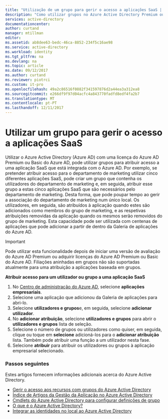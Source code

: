 ```yaml
---
title: "Utilização de um grupo para gerir o acesso a aplicações SaaS | Microsoft Docs"
description: "Como utilizar grupos no Azure Active Directory Premium ou Basic atribuir acesso a aplicações SaaS que estão integradas com o Azure Active Directory."
services: active-directory
documentationcenter: 
author: curtand
manager: mtillman
editor: 
ms.assetid: ab8dee63-bedc-46ca-8852-234f5c16ae98
ms.service: active-directory
ms.workload: identity
ms.tgt_pltfrm: na
ms.devlang: na
ms.topic: article
ms.date: 09/12/2017
ms.author: curtand
ms.reviewer: piotrci
ms.custom: it-pro
ms.openlocfilehash: 49a2c86516f0882f341597876d2a44ea3a312ea8
ms.sourcegitcommit: e266df9f97d04acfc4a843770fadfd8edf4fa2b7
ms.translationtype: MT
ms.contentlocale: pt-PT
ms.lasthandoff: 12/11/2017
---
```

# <a name="using-a-group-to-manage-access-to-saas-applications"></a>Utilizar um grupo para gerir o acesso a aplicações SaaS
Utilizar o Azure Active Directory (Azure AD) com uma licença do Azure AD Premium ou Basic do Azure AD, pode utilizar grupos para atribuir acesso a uma aplicação SaaS que está integrada com o Azure AD. Por exemplo, se pretender atribuir acesso para o departamento de marketing utilizar cinco diferentes aplicações SaaS, pode criar um grupo que contenha os utilizadores do departamento de marketing e, em seguida, atribuir esse grupo a estas cinco aplicações SaaS que são necessários pelo departamento de marketing. Desta forma, que pode poupar tempo ao gerir a associação do departamento de marketing num único local. Os utilizadores, em seguida, são atribuídos à aplicação quando estes são adicionados como membros do grupo de marketing, e as respetivas atribuições removidas da aplicação quando os mesmos serão removidos do grupo de marketing. Esta capacidade pode ser utilizada com centenas de aplicações que pode adicionar a partir de dentro da Galeria de aplicações do Azure AD.

> [!IMPORTANT]
> Pode utilizar esta funcionalidade depois de iniciar uma versão de avaliação do Azure AD Premium ou adquirir licenças do Azure AD Premium ou Basic do Azure AD.
> Filiações aninhadas em grupos não são suportadas atualmente para uma atribuição a aplicações baseada em grupos.

**Atribuir acesso para um utilizador ou grupo a uma aplicação SaaS**

1. No [Centro de administração do Azure AD](https://aad.portal.azure.com), selecione **aplicações empresariais**.
2. Selecione uma aplicação que adicionou da Galeria de aplicações para abri-lo.
3. Selecione **utilizadores e grupos**e, em seguida, selecione **adicionar utilizador**.
4. No **adicionar atribuição**, selecione **utilizadores e grupos** para abrir o **utilizadores e grupos** lista de seleção.
6. Selecione o número de grupos ou utilizadores como quiser, em seguida, clique ou toque em **selecione** adicioná-los para o **adicionar atribuição** lista. Também pode atribuir uma função a um utilizador nesta fase.
7. Selecione **atribuir** para atribuir os utilizadores ou grupos à aplicação empresarial selecionado.

### <a name="next-steps"></a>Passos seguintes
Estes artigos fornecem informações adicionais acerca do Azure Active Directory.

* [Gerir o acesso aos recursos com grupos do Azure Active Directory](active-directory-manage-groups.md)
* [Índice de Artigos da Gestão da Aplicação no Azure Active Directory](active-directory-apps-index.md)
* [Cmdlets do Azure Active Directory para configurar definições de grupo](active-directory-accessmanagement-groups-settings-cmdlets.md)
* [O que é o Azure Active Directory?](active-directory-whatis.md)
* [Integrar as identidades no local ao Azure Active Directory](active-directory-aadconnect.md)
